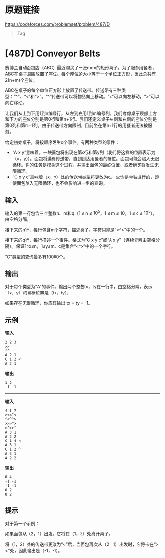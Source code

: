 
# 原题链接

https://codeforces.com/problemset/problem/487/D

> Tag

# [487D] Conveyor Belts

赛博兰自动面包店（ABC）最近购买了一张n×m的矩形桌子。为了服务用餐者，ABC在桌子周围放置了座位。每个座位的大小等于一个单位正方形，因此总共有2(n+m)个座位。

ABC在桌子的每个单位正方形上放置了传送带。传送带有三种类型：“^”、“<”和“>”。“^”传送带可以将物品向上移动。“<”可以向左移动，“>”可以向右移动。

让我们从上到下用1到n编号行，从左到右用1到m编号列。我们考虑桌子顶部上方和下方的座位分别是第0行和第n+1行。我们还定义桌子左侧和右侧的座位分别是第0列和第m+1列。由于传送带方向限制，目前坐在第n+1行的用餐者无法被服务。

给定初始桌子，将按顺序发生q个事件。有两种类型的事件：

- “A x y”意味着，一块面包将出现在第x行和第y列（我们将这样的位置表示为（x，y））。面包将遵循传送带，直到到达用餐者的座位。面包可能会陷入无限循环。你的任务是模拟这个过程，并输出面包的最终位置，或者确定将发生无限循环。 
- “C x y c”意味着（x，y）处的传送带类型将更改为c。 查询是单独进行的，即使面包陷入无限循环，也不会影响进一步的查询。

## 输入

输入的第一行包含三个整数n、m和q（1 ≤ n ≤ $10^5$，1 ≤ m ≤ 10，1 ≤ q ≤ $10^5$），由空格分隔。

接下来的n行，每行包含m个字符，描述桌子。字符只能是“<^>”中的一个。

接下来的q行，每行描述一个事件。格式为“C x y c”或“A x y”（连续元素由空格分隔）。保证1≤x≤n，1≤y≤m。c是集合“<^>”中的一个字符。

“C”类型的查询最多有10000个。

## 输出

对于每个类型为“A”的事件，输出两个整数tx，ty在一行中，由空格分隔，表示（x，y）的目标位置是（tx，ty）。

如果存在无限循环，你应该输出 tx = ty = -1。

## 示例

**输入**

```text
2 2 3
>>
^^
A 2 1
C 1 2 <
A 2 1
```

**输出**

```text
1 3
-1 -1
```

---

**输入**

```text
4 5 7
><<^<
^<^^>
>>>^>
>^>>^
A 3 1
A 2 2
C 1 4 <
A 3 1
C 1 2 ^
A 3 1
A 2 2
```

**输出**

```text
0 4
-1 -1
-1 -1
0 2
0 2
```

## 提示

对于第一个示例：

如果面包从（2，1）出发，它将在（1，3）处离开桌子。

将（1，2）处的传送带更改为“<”后，当面包再次从（2，1）出发时，它将卡在“><”处，因此输出是（-1，-1）。